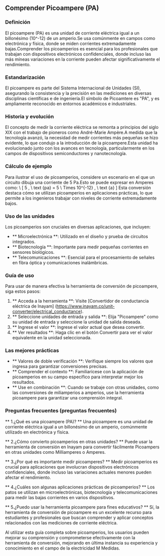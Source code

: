 ## Comprender Picoampere (PA)

### Definición
El picoampere (PA) es una unidad de corriente eléctrica igual a un billonésimo (10^-12) de un amperio.Se usa comúnmente en campos como electrónica y física, donde se miden corrientes extremadamente bajas.Comprender los picoamperios es esencial para los profesionales que trabajan con dispositivos electrónicos confidenciales, donde incluso las más míneas variaciones en la corriente pueden afectar significativamente el rendimiento.

### Estandarización
El picoampere es parte del Sistema Internacional de Unidades (SI), asegurando la consistencia y la precisión en las mediciones en diversas disciplinas científicas e de ingeniería.El símbolo de Picoamtere es "PA", y es ampliamente reconocido en entornos académicos e industriales.

### Historia y evolución
El concepto de medir la corriente eléctrica se remonta a principios del siglo XIX con el trabajo de pioneros como André-Marie Ampère.A medida que la tecnología avanzó, la necesidad de medir corrientes más pequeñas se hizo evidente, lo que condujo a la introducción de la picoampere.Esta unidad ha evolucionado junto con los avances en tecnología, particularmente en los campos de dispositivos semiconductores y nanotecnología.

### Cálculo de ejemplo
Para ilustrar el uso de picoamperios, considere un escenario en el que un circuito dibuja una corriente de 5 Pa.Esto se puede expresar en Amperes como:
\ [
5 \, \ text {pa} = 5 \ Times 10^{-12} \, \ text {a}
\]
Esta conversión destaca cómo se utilizan picoamperios en aplicaciones prácticas, lo que permite a los ingenieros trabajar con niveles de corriente extremadamente bajos.

### Uso de las unidades
Los picoamperios son cruciales en diversas aplicaciones, que incluyen:
- ** Microelectrónica **: Utilizado en el diseño y prueba de circuitos integrados.
- ** Biotecnología **: Importante para medir pequeñas corrientes en sensores biológicos.
- ** Telecomunicaciones **: Esencial para el procesamiento de señales en fibra óptica y comunicaciones inalámbricas.

### Guía de uso
Para usar de manera efectiva la herramienta de conversión de picoampere, siga estos pasos:
1. ** Acceda a la herramienta **: Visite [Convertidor de conductancia eléctrica de Inayam] (https://www.inayam.co/unit-converter/electrical_conductance).
2. ** Seleccione unidades de entrada y salida **: Elija "Picoampere" como su unidad de entrada y seleccione la unidad de salida deseada.
3. ** Ingrese el valor **: Ingrese el valor actual que desea convertir.
4. ** Ver resultados **: Haga clic en el botón Convertir para ver el valor equivalente en la unidad seleccionada.

### Las mejores prácticas
- ** Valores de doble verificación **: Verifique siempre los valores que ingresa para garantizar conversiones precisas.
- ** Comprender el contexto **: Familiarícese con la aplicación de picoamperios en su campo específico para interpretar mejor los resultados.
- ** Use en combinación **: Cuando se trabaje con otras unidades, como las conversiones de miliamperios a amperios, use la herramienta picoampere para garantizar una comprensión integral.

### Preguntas frecuentes (preguntas frecuentes)

** 1.¿Qué es una picoampere (PA)? **
Una picoampere es una unidad de corriente eléctrica igual a un billonésimo de un amperio, comúnmente utilizado en electrónica y física.

** 2.¿Cómo convierto picoamperios en otras unidades? **
Puede usar la herramienta de conversión en Inayam para convertir fácilmente Picoampers en otras unidades como Milliamperes o Amperes.

** 3.¿Por qué es importante medir picoamperes? **
Medir picoamperios es crucial para aplicaciones que involucran dispositivos electrónicos confidenciales, donde incluso las variaciones actuales menores pueden afectar el rendimiento.

** 4.¿Cuáles son algunas aplicaciones prácticas de picoamperios? **
Los patos se utilizan en microelectrónicas, biotecnología y telecomunicaciones para medir las bajas corrientes en varios dispositivos.

** 5.¿Puedo usar la herramienta picoampere para fines educativos? **
Sí, la herramienta de conversión de picoampere es un excelente recurso para estudiantes y profesionales que buscan comprender y aplicar conceptos relacionados con las mediciones de corriente eléctrica.

Al utilizar esta guía completa sobre picoamperios, los usuarios pueden mejorar su comprensión y comprometerse efectivamente con la herramienta de conversión, mejorando en última instancia su experiencia y conocimiento en el campo de la electricidad M Medidas.